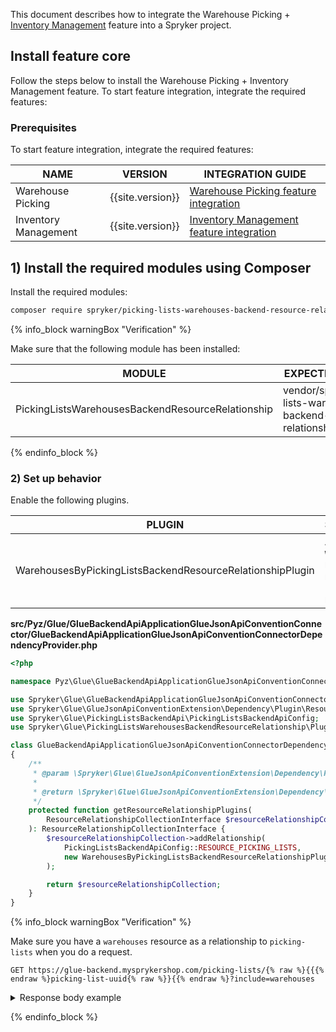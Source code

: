 This document describes how to integrate the Warehouse Picking + [Inventory Management](/docs/pbc/all/warehouse-management-system/{{site.version}}/inventory-management-feature-overview.html) feature into a Spryker project.

## Install feature core

Follow the steps below to install the Warehouse Picking + Inventory Management feature.
To start feature integration, integrate the required features:

### Prerequisites

To start feature integration, integrate the required features:

| NAME                 | VERSION          | INTEGRATION GUIDE                                                                                                                                 |
|----------------------|------------------|---------------------------------------------------------------------------------------------------------------------------------------------------|
| Warehouse Picking    | {{site.version}} | [Warehouse Picking feature integration](/docs/scos/dev/feature-integration-guides/{{site.version}}/install-the-warehouse-picking-feature.html)    |
| Inventory Management | {{site.version}} | [Inventory Management feature integration](docs/scos/dev/feature-integration-guides/{{site.version}}/install-the-inventory-management-feature.md) |

## 1) Install the required modules using Composer

Install the required modules:

```bash
composer require spryker/picking-lists-warehouses-backend-resource-relationship:"^0.1.0" --update-with-dependencies
```

{% info_block warningBox "Verification" %}

Make sure that the following module has been installed:

| MODULE                                            | EXPECTED DIRECTORY                                                    |
|---------------------------------------------------|-----------------------------------------------------------------------|
| PickingListsWarehousesBackendResourceRelationship | vendor/spryker/picking-lists-warehouses-backend-resource-relationship |

{% endinfo_block %}

### 2) Set up behavior

Enable the following plugins.

| PLUGIN                                                    | SPECIFICATION                                                                | PREREQUISITES | NAMESPACE                                                                                                                     |
|-----------------------------------------------------------|------------------------------------------------------------------------------|---------------|-------------------------------------------------------------------------------------------------------------------------------|
| WarehousesByPickingListsBackendResourceRelationshipPlugin | Adds `warehouses` resources as a relationships to `picking-lists` resources. |               | Spryker\Glue\PickingListsWarehousesBackendResourceRelationship\Plugin\GlueBackendApiApplicationGlueJsonApiConventionConnector |


**src/Pyz/Glue/GlueBackendApiApplicationGlueJsonApiConventionConnector/GlueBackendApiApplicationGlueJsonApiConventionConnectorDependencyProvider.php**

```php
<?php

namespace Pyz\Glue\GlueBackendApiApplicationGlueJsonApiConventionConnector;

use Spryker\Glue\GlueBackendApiApplicationGlueJsonApiConventionConnector\GlueBackendApiApplicationGlueJsonApiConventionConnectorDependencyProvider as SprykerGlueBackendApiApplicationGlueJsonApiConventionConnectorDependencyProvider;
use Spryker\Glue\GlueJsonApiConventionExtension\Dependency\Plugin\ResourceRelationshipCollectionInterface;
use Spryker\Glue\PickingListsBackendApi\PickingListsBackendApiConfig;
use Spryker\Glue\PickingListsWarehousesBackendResourceRelationship\Plugin\GlueBackendApiApplicationGlueJsonApiConventionConnector\WarehousesByPickingListsBackendResourceRelationshipPlugin;

class GlueBackendApiApplicationGlueJsonApiConventionConnectorDependencyProvider extends SprykerGlueBackendApiApplicationGlueJsonApiConventionConnectorDependencyProvider
{
    /**
     * @param \Spryker\Glue\GlueJsonApiConventionExtension\Dependency\Plugin\ResourceRelationshipCollectionInterface $resourceRelationshipCollection
     *
     * @return \Spryker\Glue\GlueJsonApiConventionExtension\Dependency\Plugin\ResourceRelationshipCollectionInterface
     */
    protected function getResourceRelationshipPlugins(
        ResourceRelationshipCollectionInterface $resourceRelationshipCollection,
    ): ResourceRelationshipCollectionInterface {
        $resourceRelationshipCollection->addRelationship(
            PickingListsBackendApiConfig::RESOURCE_PICKING_LISTS,
            new WarehousesByPickingListsBackendResourceRelationshipPlugin(),
        );

        return $resourceRelationshipCollection;
    }
}


```

{% info_block warningBox "Verification" %}

Make sure you have a `warehouses` resource as a relationship to `picking-lists` when you do a request.

`GET https://glue-backend.mysprykershop.com/picking-lists/{% raw %}{{{% endraw %}picking-list-uuid{% raw %}}{{% endraw %}?include=warehouses`
<details>
  <summary markdown='span'>Response body example</summary>
```json
{
    "data": {
        "id": "14baa0f3-e6e7-5aa8-bc6c-c02ec39ca77b",
        "type": "picking-lists",
        "attributes": {
            "status": "picking-finished",
            "createdAt": "2023-03-23 15:47:07.000000",
            "updatedAt": "2023-03-30 12:47:45.000000"
        },
        "relationships": {
            "warehouses": {
                "data": [
                    {
                        "id": "834b3731-02d4-5d6f-9a61-d63ae5e70517",
                        "type": "warehouses"
                    }
                ]
            }
        },
        "links": {
            "self": "https://glue-backend.mysprykershop.com/picking-lists/14baa0f3-e6e7-5aa8-bc6c-c02ec39ca77b?include=warehouses"
        }
    },
    "included": [
        {
            "id": "834b3731-02d4-5d6f-9a61-d63ae5e70517",
            "type": "warehouses",
            "attributes": {
                "name": "Warehouse1"
            },
            "links": {
                "self": "https://glue-backend.mysprykershop.com/warehouses/834b3731-02d4-5d6f-9a61-d63ae5e70517?include=warehouses"
            }
        }
    ]
}
```
</details>

{% endinfo_block %}
